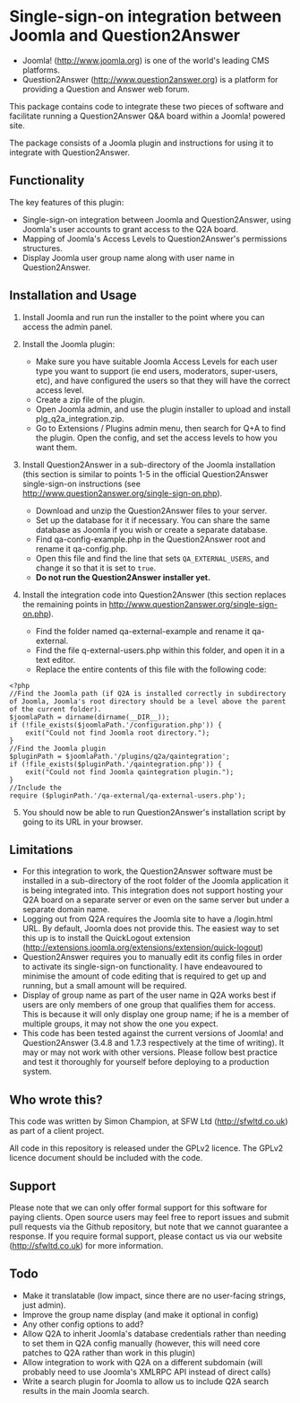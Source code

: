 Single-sign-on integration between Joomla and Question2Answer
=============================================================

* Joomla! (http://www.joomla.org) is one of the world's leading CMS platforms.
* Question2Answer (http://www.question2answer.org) is a platform for providing a Question and Answer web forum.

This package contains code to integrate these two pieces of software and facilitate running a Question2Answer Q&A board within a Joomla! powered site.

The package consists of a Joomla plugin and instructions for using it to integrate with Question2Answer.


Functionality
-------------

The key features of this plugin:

* Single-sign-on integration between Joomla and Question2Answer, using Joomla's user accounts to grant access to the Q2A board.
* Mapping of Joomla's Access Levels to Question2Answer's permissions structures.
* Display Joomla user group name along with user name in Question2Answer.


Installation and Usage
----------------------

1. Install Joomla and run run the installer to the point where you can access the admin panel.

2. Install the Joomla plugin:
   * Make sure you have suitable Joomla Access Levels for each user type you want to support (ie end users, moderators, super-users, etc), and have configured the users so that they will have the correct access level.
   * Create a zip file of the plugin.
   * Open Joomla admin, and use the plugin installer to upload and install plg_q2a_integration.zip.
   * Go to Extensions / Plugins admin menu, then search for Q+A to find the plugin. Open the config, and set the access levels to how you want them.

3. Install Question2Answer in a sub-directory of the Joomla installation (this section is similar to points 1-5 in the official Question2Answer single-sign-on instructions (see http://www.question2answer.org/single-sign-on.php).
   * Download and unzip the Question2Answer files to your server.
   * Set up the database for it if necessary. You can share the same database as Joomla if you wish or create a separate database.
   * Find qa-config-example.php in the Question2Answer root and rename it qa-config.php.
   * Open this file and find the line that sets ```QA_EXTERNAL_USERS```, and change it so that it is set to ```true```.
   * **Do not run the Question2Answer installer yet.**

4. Install the integration code into Question2Answer (this section replaces the remaining points in http://www.question2answer.org/single-sign-on.php).
   * Find the folder named qa-external-example and rename it qa-external.
   * Find the file q-external-users.php within this folder, and open it in a text editor.
   * Replace the entire contents of this file with the following code:

```
<?php
//Find the Joomla path (if Q2A is installed correctly in subdirectory of Joomla, Joomla's root directory should be a level above the parent of the current folder).
$joomlaPath = dirname(dirname(__DIR__));
if (!file_exists($joomlaPath.'/configuration.php')) {
    exit("Could not find Joomla root directory.");
}
//Find the Joomla plugin
$pluginPath = $joomlaPath.'/plugins/q2a/qaintegration';
if (!file_exists($pluginPath.'/qaintegration.php')) {
    exit("Could not find Joomla qaintegration plugin.");
}
//Include the 
require ($pluginPath.'/qa-external/qa-external-users.php');
```

5. You should now be able to run Question2Answer's installation script by going to its URL in your browser.


Limitations
-----------

* For this integration to work, the Question2Answer software must be installed in a sub-directory of the root folder of the Joomla application it is being integrated into. This integration does not support hosting your Q2A board on a separate server or even on the same server but under a separate domain name.
* Logging out from Q2A requires the Joomla site to have a /login.html URL. By default, Joomla does not provide this. The easiest way to set this up is to install the QuickLogout extension (http://extensions.joomla.org/extensions/extension/quick-logout)
* Question2Answer requires you to manually edit its config files in order to activate its single-sign-on functionality. I have endeavoured to minimise the amount of code editing that is required to get up and running, but a small amount will be required.
* Display of group name as part of the user name in Q2A works best if users are only members of one group that qualifies them for access. This is because it will only display one group name; if he is a member of multiple groups, it may not show the one you expect.
* This code has been tested against the current versions of Joomla! and Question2Answer (3.4.8 and 1.7.3 respectively at the time of writing). It may or may not work with other versions. Please follow best practice and test it thoroughly for yourself before deploying to a production system.


Who wrote this?
---------------

This code was written by Simon Champion, at SFW Ltd (http://sfwltd.co.uk) as part of a client project.

All code in this repository is released under the GPLv2 licence. The GPLv2 licence document should be included with the code.


Support
-------

Please note that we can only offer formal support for this software for paying clients. Open source users may feel free to report issues and submit pull requests via the Github repository, but note that we cannot guarantee a response. If you require formal support, please contact us via our website (http://sfwltd.co.uk) for more information.


Todo
----

* Make it translatable (low impact, since there are no user-facing strings, just admin).
* Improve the group name display (and make it optional in config)
* Any other config options to add?
* Allow Q2A to inherit Joomla's database credentials rather than needing to set them in Q2A config manually (however, this will need core patches to Q2A rather than work in this plugin)
* Allow integration to work with Q2A on a different subdomain (will probably need to use Joomla's XMLRPC API instead of direct calls)
* Write a search plugin for Joomla to allow us to include Q2A search results in the main Joomla search.
